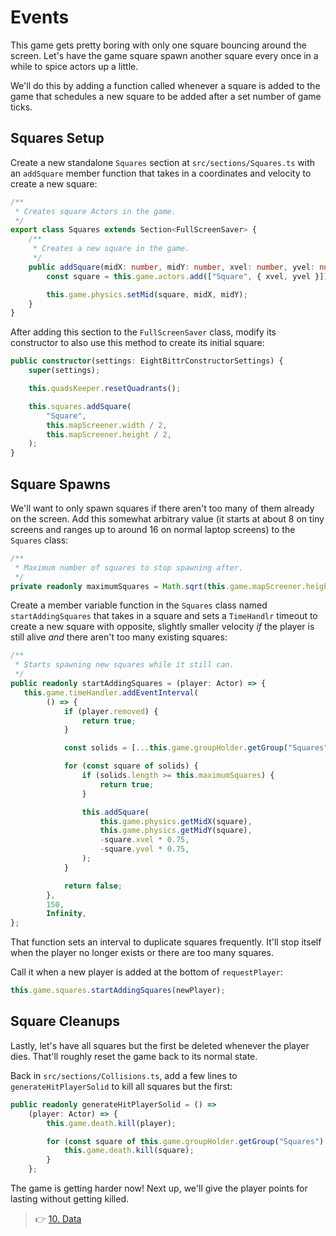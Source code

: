 # Events

This game gets pretty boring with only one square bouncing around the screen.
Let's have the game square spawn another square every once in a while to spice actors up a little.

We'll do this by adding a function called whenever a square is added to the game that schedules a new square to be added after a set number of game ticks.

## Squares Setup

Create a new standalone `Squares` section at `src/sections/Squares.ts` with an `addSquare` member function that takes in a coordinates and velocity to create a new square:

```ts
/**
 * Creates square Actors in the game.
 */
export class Squares extends Section<FullScreenSaver> {
    /**
     * Creates a new square in the game.
     */
    public addSquare(midX: number, midY: number, xvel: number, yvel: number) {
        const square = this.game.actors.add(["Square", { xvel, yvel }]);

        this.game.physics.setMid(square, midX, midY);
    }
}
```

After adding this section to the `FullScreenSaver` class, modify its constructor to also use this method to create its initial square:

```ts
public constructor(settings: EightBittrConstructorSettings) {
    super(settings);

    this.quadsKeeper.resetQuadrants();

    this.squares.addSquare(
        "Square",
        this.mapScreener.width / 2,
        this.mapScreener.height / 2,
    );
}
```

## Square Spawns

We'll want to only spawn squares if there aren't too many of them already on the screen.
Add this somewhat arbitrary value (it starts at about 8 on tiny screens and ranges up to around 16 on normal laptop screens) to the `Squares` class:

```ts
/**
 * Maximum number of squares to stop spawning after.
 */
private readonly maximumSquares = Math.sqrt(this.game.mapScreener.height * this.game.mapScreener.width / 2000) | 0;
```

Create a member variable function in the `Squares` class named `startAddingSquares` that takes in a square and sets a `TimeHandlr` timeout to create a new square with opposite, slightly smaller velocity _if_ the player is still alive _and_ there aren't too many existing squares:

```ts
/**
 * Starts spawning new squares while it still can.
 */
public readonly startAddingSquares = (player: Actor) => {
   this.game.timeHandler.addEventInterval(
        () => {
            if (player.removed) {
                return true;
            }

            const solids = [...this.game.groupHolder.getGroup("Squares")];

            for (const square of solids) {
                if (solids.length >= this.maximumSquares) {
                    return true;
                }

                this.addSquare(
                    this.game.physics.getMidX(square),
                    this.game.physics.getMidY(square),
                    -square.xvel * 0.75,
                    -square.yvel * 0.75,
                );
            }

            return false;
        },
        150,
        Infinity,
};
```

That function sets an interval to duplicate squares frequently.
It'll stop itself when the player no longer exists or there are too many squares.

Call it when a new player is added at the bottom of `requestPlayer`:

```ts
this.game.squares.startAddingSquares(newPlayer);
```

## Square Cleanups

Lastly, let's have all squares but the first be deleted whenever the player dies.
That'll roughly reset the game back to its normal state.

Back in `src/sections/Collisions.ts`, add a few lines to `generateHitPlayerSolid` to kill all squares but the first:

```ts
public readonly generateHitPlayerSolid = () =>
    (player: Actor) => {
        this.game.death.kill(player);

        for (const square of this.game.groupHolder.getGroup("Squares").slice(1)) {
            this.game.death.kill(square);
        }
    };
```

The game is getting harder now!
Next up, we'll give the player points for lasting without getting killed.

> 👉 [10. Data](./10.%20Data.md)
